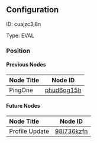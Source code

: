 # 
## Configuration
ID:  cuajzc3j8n

Type: EVAL 








### Position

#### Previous Nodes
| Node Title | Node ID |
| :------------- | ------------ |
| PingOne | [phud6qg15h](./phud6qg15h.md) | 
 
 #### Future Nodes
| Node Title | Node ID |
| :------------- | ------------ |
| Profile Update |[98l736kzfn](./98l736kzfn.md) | 